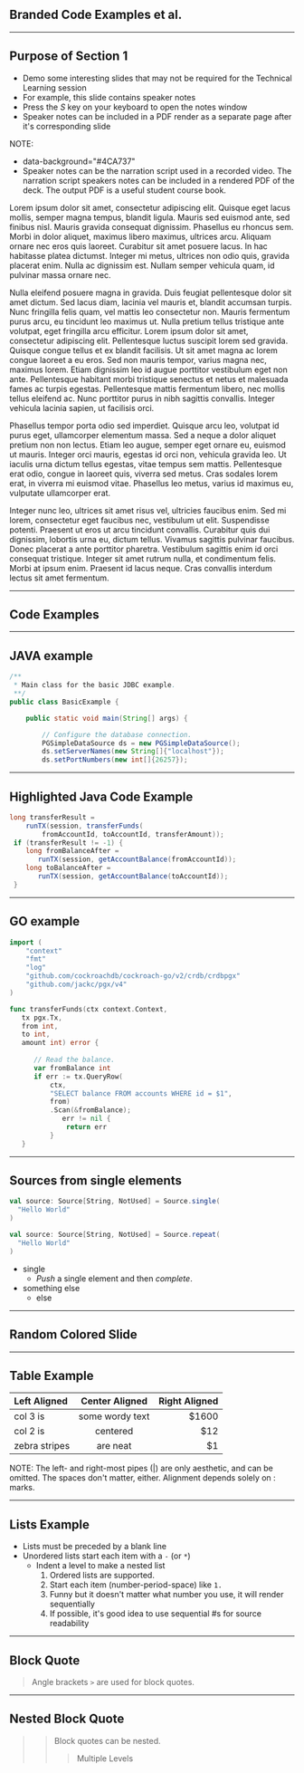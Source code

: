 <!-- .slide: data-background="#00FCED" -->
## Branded Code Examples et al. 

---

## Purpose of Section 1

- Demo some interesting slides that may not be required for the Technical Learning session
- For example, this slide contains speaker notes
 - 	Press the *S* key on your keyboard to open the notes window
- Speaker notes can be included in a PDF render as a separate page after it's corresponding slide   

NOTE:

- data-background="#4CA737"
- Speaker notes can be the narration script used in a recorded video. The narration script speakers notes can be included in a rendered PDF of the deck. The output PDF is a useful student course book.

Lorem ipsum dolor sit amet, consectetur adipiscing elit. Quisque eget lacus mollis, semper magna tempus, blandit ligula. Mauris sed euismod ante, sed finibus nisl. Mauris gravida consequat dignissim. Phasellus eu rhoncus sem. Morbi in dolor aliquet, maximus libero maximus, ultrices arcu. Aliquam ornare nec eros quis laoreet. Curabitur sit amet posuere lacus. In hac habitasse platea dictumst. Integer mi metus, ultrices non odio quis, gravida placerat enim. Nulla ac dignissim est. Nullam semper vehicula quam, id pulvinar massa ornare nec.

Nulla eleifend posuere magna in gravida. Duis feugiat pellentesque dolor sit amet dictum. Sed lacus diam, lacinia vel mauris et, blandit accumsan turpis. Nunc fringilla felis quam, vel mattis leo consectetur non. Mauris fermentum purus arcu, eu tincidunt leo maximus ut. Nulla pretium tellus tristique ante volutpat, eget fringilla arcu efficitur. Lorem ipsum dolor sit amet, consectetur adipiscing elit. Pellentesque luctus suscipit lorem sed gravida. Quisque congue tellus et ex blandit facilisis. Ut sit amet magna ac lorem congue laoreet a eu eros. Sed non mauris tempor, varius magna nec, maximus lorem. Etiam dignissim leo id augue porttitor vestibulum eget non ante. Pellentesque habitant morbi tristique senectus et netus et malesuada fames ac turpis egestas. Pellentesque mattis fermentum libero, nec mollis tellus eleifend ac. Nunc porttitor purus in nibh sagittis convallis. Integer vehicula lacinia sapien, ut facilisis orci.

Phasellus tempor porta odio sed imperdiet. Quisque arcu leo, volutpat id purus eget, ullamcorper elementum massa. Sed a neque a dolor aliquet pretium non non lectus. Etiam leo augue, semper eget ornare eu, euismod ut mauris. Integer orci mauris, egestas id orci non, vehicula gravida leo. Ut iaculis urna dictum tellus egestas, vitae tempus sem mattis. Pellentesque erat odio, congue in laoreet quis, viverra sed metus. Cras sodales lorem erat, in viverra mi euismod vitae. Phasellus leo metus, varius id maximus eu, vulputate ullamcorper erat.

Integer nunc leo, ultrices sit amet risus vel, ultricies faucibus enim. Sed mi lorem, consectetur eget faucibus nec, vestibulum ut elit. Suspendisse potenti. Praesent ut eros ut arcu tincidunt convallis. Curabitur quis dui dignissim, lobortis urna eu, dictum tellus. Vivamus sagittis pulvinar faucibus. Donec placerat a ante porttitor pharetra. Vestibulum sagittis enim id orci consequat tristique. Integer sit amet rutrum nulla, et condimentum felis. Morbi at ipsum enim. Praesent id lacus neque. Cras convallis interdum lectus sit amet fermentum.

---

<!-- .slide: data-background="#C2D5FF" -->
## Code Examples 

---

## JAVA example

``` java
/**
 * Main class for the basic JDBC example.
 **/
public class BasicExample {

    public static void main(String[] args) {

        // Configure the database connection.
        PGSimpleDataSource ds = new PGSimpleDataSource();
        ds.setServerNames(new String[]{"localhost"});
        ds.setPortNumbers(new int[]{26257});
```

---

## Highlighted Java Code Example

``` java [1-3|4|5-6|7-8]
long transferResult = 
    runTX(session, transferFunds(
        fromAccountId, toAccountId, transferAmount));
 if (transferResult != -1) {
    long fromBalanceAfter =
       runTX(session, getAccountBalance(fromAccountId));
    long toBalanceAfter =
       runTX(session, getAccountBalance(toAccountId));
 }
```


---

## GO example

``` go [1-4|9-11|15|19|21-24]
import (
    "context"
    "fmt"
    "log"
    "github.com/cockroachdb/cockroach-go/v2/crdb/crdbpgx"
    "github.com/jackc/pgx/v4"
)

func transferFunds(ctx context.Context, 
   tx pgx.Tx, 
   from int, 
   to int, 
   amount int) error {
    
      // Read the balance.
      var fromBalance int
      if err := tx.QueryRow(
          ctx,
          "SELECT balance FROM accounts WHERE id = $1",
          from)
          .Scan(&fromBalance); 
             err != nil {
              return err
          }
   }
```
---

## Sources from single elements

``` scala
val source: Source[String, NotUsed] = Source.single(
  "Hello World"
)
```

``` scala
val source: Source[String, NotUsed] = Source.repeat(
  "Hello World"
)
```

- single
	- *Push* a single element and then *complete*.
- something else
	- else

---

<!-- .slide: data-background="#C2D5FF" -->
## Random Colored Slide

---

## Table Example

| Left Aligned  | Center Aligned  | Right Aligned |
|:------------- |:---------------:| -------------:|
| col 3 is      | some wordy text |         $1600 |
| col 2 is      | centered        |           $12 |
| zebra stripes | are neat        |            $1 |

NOTE: The left- and right-most pipes (|) are only aesthetic, and can be omitted. The spaces don't matter, either. Alignment depends solely on : marks.

---

## Lists Example

- Lists must be preceded by a blank line
- Unordered lists start each item with a `-` (or `*`)
	- Indent a level to make a nested list
		1. Ordered lists are supported.
		2. Start each item (number-period-space) like `1. `
		42. Funny but it doesn't matter what number you use, it will render sequentially
		1. If possible, it's good idea to use sequential #s for source readability

---

## Block Quote

> Angle brackets `>` are used for block quotes.  

---

## Nested Block Quote

> > Block quotes can be nested.  
> > > Multiple Levels
